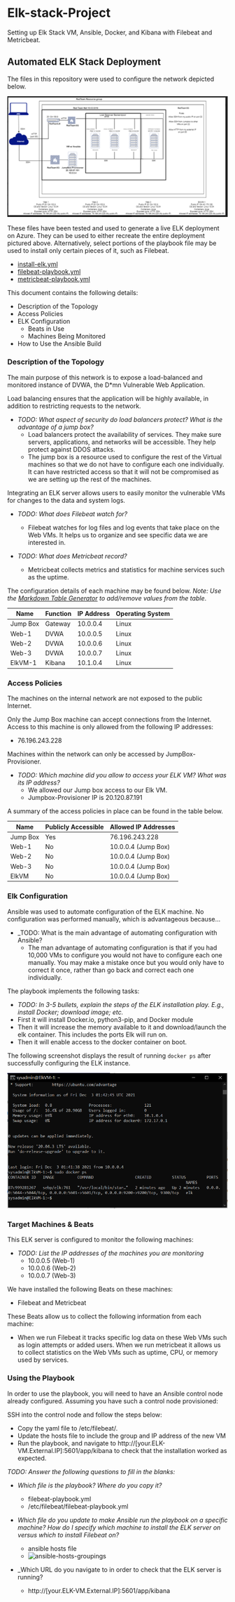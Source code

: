 # Elk-stack-Project
Setting up Elk Stack VM, Ansible, Docker, and Kibana with Filebeat and Metricbeat.


## Automated ELK Stack Deployment

The files in this repository were used to configure the network depicted below.

 ![Connor-Nash-Project-1-Diagram](Diagram/Connor-Nash-Project-1-Diagram.PNG) 

These files have been tested and used to generate a live ELK deployment on Azure. They can be used to either recreate the entire deployment pictured above. Alternatively, select portions of the playbook file may be used to install only certain pieces of it, such as Filebeat.

- [install-elk.yml](Ansible/Elkstack-config/install-elk.yml)
- [filebeat-playbook.yml](Ansible/Filebeat/filebeat-playbook.yml)
- [metricbeat-playbook.yml](Ansible/Metricbeat/metricbeat-playbook.yml)



This document contains the following details:

- Description of the Topology
- Access Policies
- ELK Configuration
  - Beats in Use
  - Machines Being Monitored
- How to Use the Ansible Build


### Description of the Topology

The main purpose of this network is to expose a load-balanced and monitored instance of DVWA, the D*mn Vulnerable Web Application.

Load balancing ensures that the application will be highly available, in addition to restricting requests to the network.

- _TODO: What aspect of security do load balancers protect? What is the advantage of a jump box?_
  - Load balancers protect the availability of services. They make sure servers, applications, and networks will be accessible. They help protect against DDOS attacks.
  - The jump box is a resource used to configure the rest of the Virtual machines so that we do not have to configure each one individually.  It can have restricted access so that it will not be compromised as we are setting up the rest of the machines.


Integrating an ELK server allows users to easily monitor the vulnerable VMs for changes to the data and system logs.

- _TODO: What does Filebeat watch for?_
  - Filebeat watches for log files and log events that take place on the Web VMs. It helps us to organize and see specific data we are interested in.

- _TODO: What does Metricbeat record?_
  - Metricbeat collects metrics and statistics for machine services such as the uptime.


The configuration details of each machine may be found below.
_Note: Use the [Markdown Table Generator](http://www.tablesgenerator.com/markdown_tables) to add/remove values from the table_.

| Name     | Function | IP Address | Operating System |
| -------- | -------- | ---------- | ---------------- |
| Jump Box | Gateway  | 10.0.0.4   | Linux            |
| Web-1    | DVWA     | 10.0.0.5   | Linux            |
| Web-2    | DVWA     | 10.0.0.6   | Linux            |
| Web-3    | DVWA     | 10.0.0.7   | Linux            |
| ElkVM-1  | Kibana   | 10.1.0.4   | Linux            |

### Access Policies

The machines on the internal network are not exposed to the public Internet. 

Only the Jump Box machine can accept connections from the Internet. Access to this machine is only allowed from the following IP addresses:

- 76.196.243.228

Machines within the network can only be accessed by JumpBox-Provisioner.

- _TODO: Which machine did you allow to access your ELK VM? What was its IP address?_
  - We allowed our Jump box access to our Elk VM.
  - Jumpbox-Provisioner IP is 20.120.87.191


A summary of the access policies in place can be found in the table below.

| Name     | Publicly Accessible | Allowed IP Addresses |
| -------- | ------------------- | -------------------- |
| Jump Box | Yes                 | 76.196.243.228       |
| Web-1    | No                  | 10.0.0.4 (Jump Box)  |
| Web-2    | No                  | 10.0.0.4 (Jump Box)  |
| Web-3    | No                  | 10.0.0.4 (Jump Box)  |
| ElkVM    | No                  | 10.0.0.4 (Jump Box)  |

### Elk Configuration

Ansible was used to automate configuration of the ELK machine. No configuration was performed manually, which is advantageous because...

- _TODO: What is the main advantage of automating configuration with Ansible?
  - The man advantage of automating configuration is that if you had 10,000 VMs to configure you would not have to configure each one manually. You may make a mistake once but you would only have to correct it once, rather than go back and correct each one individually.


The playbook implements the following tasks:

- _TODO: In 3-5 bullets, explain the steps of the ELK installation play. E.g., install Docker; download image; etc._
- First it will install Docker.io, python3-pip, and Docker module
- Then it will increase the memory available to it and download/launch the elk container. This includes the ports Elk will run on.
- Then it will enable access to the docker container on boot.

The following screenshot displays the result of running `docker ps` after successfully configuring the ELK instance.

![Elk-docker-sebp.PNG](Images\Elk-docker-sebp.PNG)

### Target Machines & Beats

This ELK server is configured to monitor the following machines:

- _TODO: List the IP addresses of the machines you are monitoring_
  - 10.0.0.5 (Web-1)
  - 10.0.0.6 (Web-2)
  - 10.0.0.7 (Web-3)


We have installed the following Beats on these machines:

- Filebeat and Metricbeat

These Beats allow us to collect the following information from each machine:

- When we run Filebeat it tracks specific log data on these Web VMs such as login attempts or added users. When we run metricbeat it allows us to collect statistics on the Web VMs such as uptime, CPU, or memory used by services.

### Using the Playbook

In order to use the playbook, you will need to have an Ansible control node already configured. Assuming you have such a control node provisioned: 

SSH into the control node and follow the steps below:

- Copy the yaml file to /etc/filebeat/.
- Update the hosts file to include the group and IP address of the new VM
- Run the playbook, and navigate to http://[your.ELK-VM.External.IP]:5601/app/kibana to check that the installation worked as expected.

_TODO: Answer the following questions to fill in the blanks:_

- _Which file is the playbook? Where do you copy it?_
  - filebeat-playbook.yml
  - /etc/filebeat/filebeat-playbook.yml

- _Which file do you update to make Ansible run the playbook on a specific machine? How do I specify which machine to install the ELK server on versus which to install Filebeat on?_
  - ansible hosts file
  - ![ansible-hosts-groupings](C:\Users\Owner\OneDrive\Documents\CyberSecurity\Elk-stack-Project\Images\ansible-hosts-groupings.PNG)

- _Which URL do you navigate to in order to check that the ELK server is running?
  - http://[your.ELK-VM.External.IP]:5601/app/kibana
